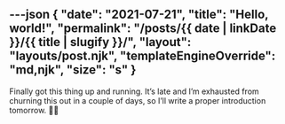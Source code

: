 ---json
{
	"date": "2021-07-21",
	"title": "Hello, world!",
	"permalink": "/posts/{{ date | linkDate }}/{{ title | slugify }}/",
	"layout": "layouts/post.njk",
	"templateEngineOverride": "md,njk",
	"size": "s"
}
---

Finally got this thing up and running. It’s late and I’m exhausted from churning this out in a couple of days, so I’ll write a proper introduction tomorrow. ✌🏼